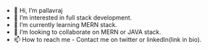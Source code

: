 - 👋 Hi, I’m pallavraj
- 👀 I’m interested in full stack development.
- 🌱 I’m currently learning MERN stack.
- 💞️ I’m looking to collaborate on MERN or JAVA stack.
- 📫 How to reach me - Contact me on twitter or linkedIn(link in bio).

<!---
pallavraj/pallavraj is a ✨ special ✨ repository because its `README.md` (this file) appears on your GitHub profile.
You can click the Preview link to take a look at your changes.
--->
